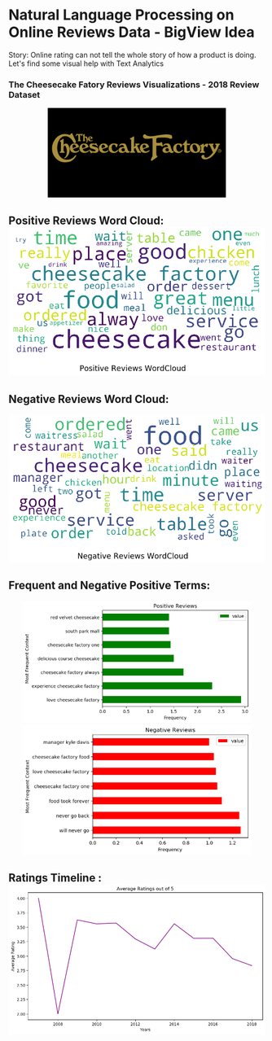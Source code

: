 # Natural Language Processing on Online Reviews Data - BigView Idea

Story: Online rating can not tell the whole story of how a product is doing. Let's find some visual help with Text Analytics

### The Cheesecake Fatory Reviews Visualizations - 2018 Review Dataset
<p align="center">
  <img src="https://github.com/Minsifye/BigView/blob/master/cheesecake-factory-logo.png" width="350" title="logo">
</p>


## Positive Reviews Word Cloud: ![ScreenShot](https://github.com/Minsifye/BigView/blob/master/pos_cloud.png)


## Negative Reviews Word Cloud: 

<p align="center">
  <img src="https://github.com/Minsifye/BigView/blob/master/neg_cloud.png" width="700" title="neg">
</p>

## Frequent and Negative Positive Terms: 
<p align="center">
  <img src="https://github.com/Minsifye/BigView/blob/master/plot1.png" width="450" title="Frequent Positive Terms">
  <img src="https://github.com/Minsifye/BigView/blob/master/plot2.png" width="450" alt="Frequent Negative Terms">
</p>

## Ratings Timeline : ![alt text](https://github.com/Minsifye/BigView/blob/master/plot3.png) 
